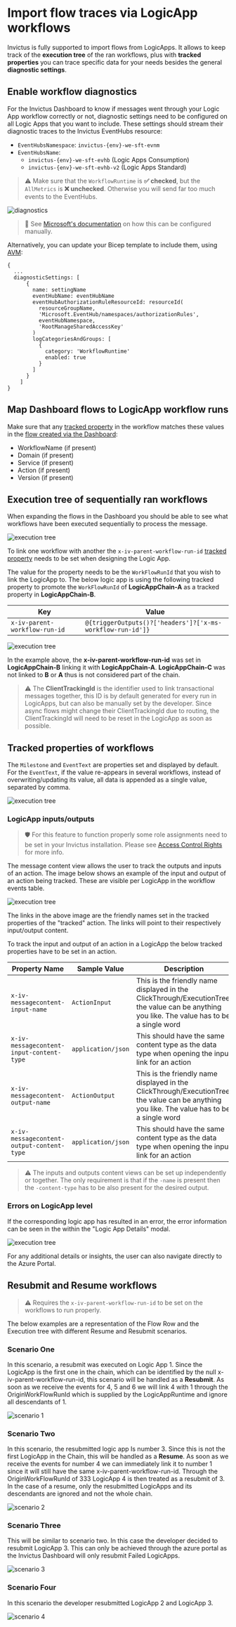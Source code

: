 # Import flow traces via LogicApp workflows
Invictus is fully supported to import flows from LogicApps. It allows to keep track of the **execution tree** of the ran workflows, plus with **tracked properties** you can trace specific data for your needs besides the general **diagnostic settings**.

## Enable workflow diagnostics
For the Invictus Dashboard to know if messages went through your Logic App workflow correctly or not, diagnostic settings need to be configured on all Logic Apps that you want to include. These settings should stream their diagnostic traces to the Invictus EventHubs resource:

* `EventHubsNamespace`: `invictus-{env}-we-sft-evnm`
* `EventHubsName`:
  * `invictus-{env}-we-sft-evhb` (Logic Apps Consumption) 
  * `invictus-{env}-we-sft-evhb-v2` (Logic Apps Standard)

> ⚠️ Make sure that the `WorkflowRuntime` is **✅ checked**, but the `AllMetrics` is **❌ unchecked**. Otherwise you will send far too much events to the EventHubs.

![diagnostics](../../../images/ladiagnostics.png)

> 🔗 See [Microsoft's documentation](https://learn.microsoft.com/en-us/azure/logic-apps/monitor-workflows-collect-diagnostic-data?tabs=consumption) on how this can be configured manually.

Alternatively, you can update your Bicep template to include them, using [AVM](https://github.com/Azure/bicep-registry-modules/tree/main/avm/res/logic/workflow#parameter-diagnosticsettings):

```bicep
{
  ...
  diagnosticSettings: [
      {
        name: settingName
        eventHubName: eventHubName
        eventHubAuthorizationRuleResourceId: resourceId(
          resourceGroupName,
          'Microsoft.EventHub/namespaces/authorizationRules',
          eventHubNamespace,
          'RootManageSharedAccessKey'
        )
        logCategoriesAndGroups: [
          {
            category: 'WorkflowRuntime'
            enabled: true
          }
        ]
      }
    ]
}
```

## Map Dashboard flows to LogicApp workflow runs
Make sure that any [tracked property](#tracked-properties-of-workflows) in the workflow matches these values in the [flow created via the Dashboard](../01_editflows.md):
* WorkflowName (if present)
* Domain (if present)
* Service (if present)
* Action (if present)
* Version (if present)

## Execution tree of sequentially ran workflows
When expanding the flows in the Dashboard you should be able to see what workflows have been executed sequentially to process the message.

![execution tree](../../../images/v2_events1.png)

To link one workflow with another the `x-iv-parent-workflow-run-id` [tracked property](#tracked-properties-of-workflows) needs to be set when designing the Logic App.

The value for the property needs to be the `WorkFlowRunId` that you wish to link the LogicApp to. The below logic app is using the following tracked property to promote the `WorkFlowRunId` of **LogicAppChain-A** as a tracked property in **LogicAppChain-B**.

| Key                           | Value                                                      |
| ----------------------------- | ---------------------------------------------------------- |
| `x-iv-parent-workflow-run-id` | `@{triggerOutputs()?['headers']?['x-ms-workflow-run-id']}` |

![execution tree](../../../images/import-executiontree.png)

In the example above, the **x-iv-parent-workflow-run-id** was set in **LogicAppChain-B** linking it with **LogicAppChain-A**. **LogicAppChain-C** was not linked to **B** or **A** thus is not considered part of the chain.

> ⚠️ The **ClientTrackingId** is the identifier used to link transactional messages together, this ID is by default generated for every run in LogicApps, but can also be manually set by the developer. Since async flows might change their ClientTrackingId due to routing, the ClientTrackingId will need to be reset in the LogicApp as soon as possible.

## Tracked properties of workflows
The `Milestone` and `EventText` are properties set and displayed by default. For the `EventText`, if the value re-appears in several workflows, instead of overwriting/updating its value, all data is appended as a single value, separated by comma.

![execution tree](../../../images/v2_events2.png)

### LogicApp inputs/outputs
> 🛡️ For this feature to function properly some role assignments need to be set in your Invictus installation. Please see [Access Control Rights](../../accesscontrolrights.md) for more info.

The message content view allows the user to track the outputs and inputs of an action. The image below shows an example of the input and output of an action being tracked. These are visible per LogicApp in the workflow events table. 

![execution tree](../../../images/v2_events3.png)

The links in the above image are the friendly names set in the tracked properties of the "tracked" action. The links will point to their respectively input/output content.

To track the input and output of an action in a LogicApp the below tracked properties have to be set in an action.

| Property Name                    | Sample Value | Description |
| -------------------------------- | ------------ | ----------- |
| `x-iv-messagecontent-input-name` | `ActionInput`  | This is the friendly name displayed in the ClickThrough/ExecutionTree, the value can be anything you like. The value has to be a single word |
| `x-iv-messagecontent-input-content-type` | `application/json` |This should have the same content type as the data type when opening the input link for an action|
| `x-iv-messagecontent-output-name` | `ActionOutput` | This is the friendly name displayed in the ClickThrough/ExecutionTree, the value can be anything you like. The value has to be a single word|
| `x-iv-messagecontent-output-content-type` | `application/json` | This should have the same content type as the data type when opening the input link for an action |

> ⚠️ The inputs and outputs content views can be set up independently or together. The only requirement is that if the `-name` is present then the `-content-type` has to be also present for the desired output.

### Errors on LogicApp level
If the corresponding logic app has resulted in an error, the error information can be seen in the within the "Logic App Details" modal.

![execution tree](../../../images/v2_events5.png)

For any additional details or insights, the user can also navigate directly to the Azure Portal.

## Resubmit and Resume workflows
> ⚠️ Requires the `x-iv-parent-workflow-run-id` to be set on the workflows to run properly.

The below examples are a representation of the Flow Row and the Execution tree with different Resume and Resubmit scenarios.

### Scenario One

In this scenario, a resubmit was executed on Logic App 1. Since the LogicApp is the first one in the chain, which can be identified by the null x-iv-parent-workflow-run-id, this scenario will be handled as a **Resubmit**. As soon as we receive the events for 4, 5 and 6 we will link 4 with 1 through the OriginWorkFlowRunId which is supplied by the LogicAppRuntime and ignore all descendants of 1.

![scenario 1](../../../images/import-scenario1.png)

### Scenario Two

In this scenario, the resubmitted logic app Is number 3. Since this is not the first LogicApp in the Chain, this will be handled as a **Resume**. As soon as we receive the events for number 4 we can immediately link it to number 1 since it will still have the same x-iv-parent-workflow-run-id. Through the OriginWorkFlowRunId of 333 LogicApp 4 is then treated as a resubmit of 3. In the case of a resume, only the resubmitted LogicApps and its descendants are ignored and not the whole chain.

![scenario 2](../../../images/import-scenario2.png)

### Scenario Three

This will be similar to scenario two. In this case the developer decided to resubmit LogicApp 3. This can only be achieved through the azure portal as the Invictus Dashboard will only resubmit Failed LogicApps.

![scenario 3](../../../images/import-scenario3.png)

### Scenario Four

In this scenario the developer resubmitted LogicApp 2 and LogicApp 3.

![scenario 4](../../../images/import-scenario4.png)
